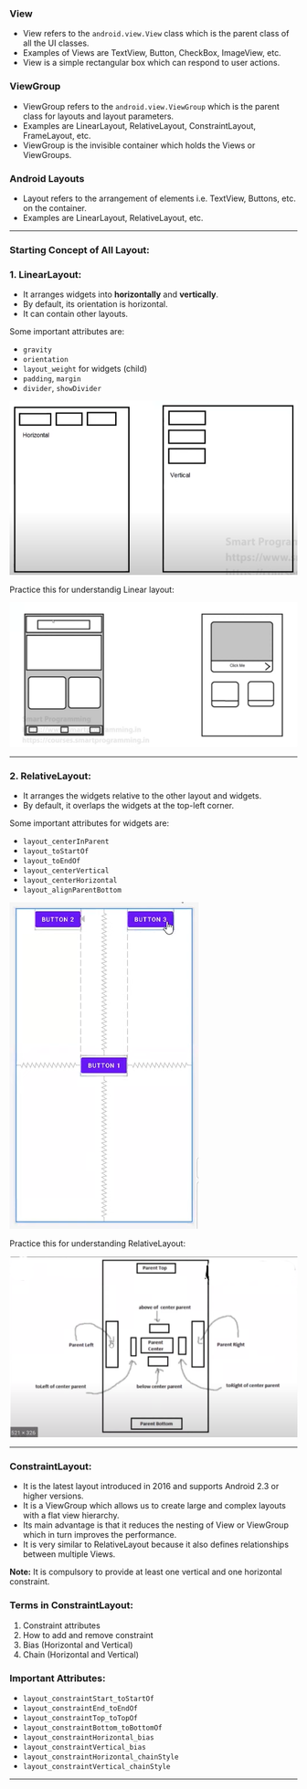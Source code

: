 ### View
- View refers to the `android.view.View` class which is the parent class of all the UI classes.
- Examples of Views are TextView, Button, CheckBox, ImageView, etc.
- View is a simple rectangular box which can respond to user actions.

### ViewGroup
- ViewGroup refers to the `android.view.ViewGroup` which is the parent class for layouts and layout parameters.
- Examples are LinearLayout, RelativeLayout, ConstraintLayout, FrameLayout, etc.
- ViewGroup is the invisible container which holds the Views or ViewGroups.

### Android Layouts
- Layout refers to the arrangement of elements i.e. TextView, Buttons, etc. on the container.
- Examples are LinearLayout, RelativeLayout, etc.
---
### Starting Concept of All Layout:

### 1. LinearLayout:
- It arranges widgets into **horizontally** and **vertically**.
- By default, its orientation is horizontal.
- It can contain other layouts.

Some important attributes are:
- `gravity`
- `orientation`
- `layout_weight` for widgets (child)
- `padding`, `margin`
- `divider`, `showDivider`

![linear img](./Diagrams/Linear.png)

Practice this for understandig Linear layout:

![linear img](./Diagrams/Practices_Linear.png)

---
### 2. RelativeLayout:
- It arranges the widgets relative to the other layout and widgets.
- By default, it overlaps the widgets at the top-left corner.

Some important attributes for widgets are:
- `layout_centerInParent`
- `layout_toStartOf`
- `layout_toEndOf`
- `layout_centerVertical`
- `layout_centerHorizontal`
- `layout_alignParentBottom`

![Relative img](./Diagrams/Relative.png)

Practice this for understanding RelativeLayout:

![Relative img](./Diagrams/Practices_Relative.png)

---
### ConstraintLayout:
- It is the latest layout introduced in 2016 and supports Android 2.3 or higher versions.
- It is a ViewGroup which allows us to create large and complex layouts with a flat view hierarchy.
- Its main advantage is that it reduces the nesting of View or ViewGroup which in turn improves the performance.
- It is very similar to RelativeLayout because it also defines relationships between multiple Views.

**Note:** It is compulsory to provide at least one vertical and one horizontal constraint.

### Terms in ConstraintLayout:
1. Constraint attributes
2. How to add and remove constraint
3. Bias (Horizontal and Vertical)
4. Chain (Horizontal and Vertical)

### Important Attributes:
- `layout_constraintStart_toStartOf`
- `layout_constraintEnd_toEndOf`
- `layout_constraintTop_toTopOf`
- `layout_constraintBottom_toBottomOf`
- `layout_constraintHorizontal_bias`
- `layout_constraintVertical_bias`
- `layout_constraintHorizontal_chainStyle`
- `layout_constraintVertical_chainStyle`
---